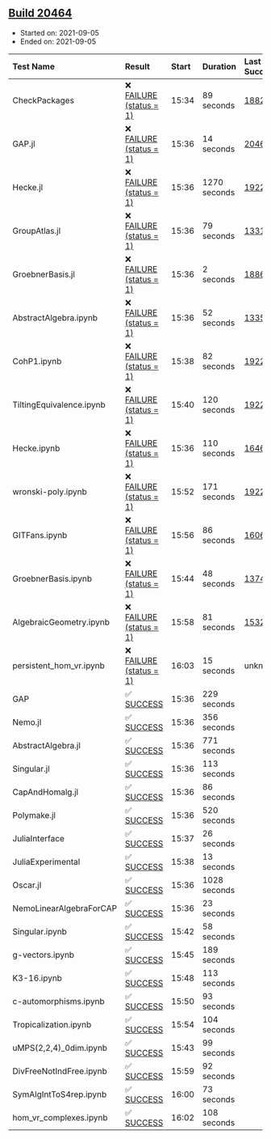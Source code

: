 ## [Build 20464](https://oscarci.mathematik.uni-kl.de/job/oscar/20464/)

* Started on: 2021-09-05
* Ended on: 2021-09-05

| Test Name    | Result | Start | Duration | Last Success | First Failure |
|:-------------|:-------|:------|:---------|:-------------|:--------------|
| CheckPackages | ❌ [FAILURE (status = 1)](https://oscarci.mathematik.uni-kl.de/job/oscar/20464/artifact/logs/build-20464/CheckPackages.log) | 15:34 | 89 seconds | [18822](https://oscarci.mathematik.uni-kl.de/job/oscar/18822/) | [18823](https://oscarci.mathematik.uni-kl.de/job/oscar/18823/) |
| GAP.jl | ❌ [FAILURE (status = 1)](https://oscarci.mathematik.uni-kl.de/job/oscar/20464/artifact/logs/build-20464/GAP.jl.log) | 15:36 | 14 seconds | [20463](https://oscarci.mathematik.uni-kl.de/job/oscar/20463/) | [20464](https://oscarci.mathematik.uni-kl.de/job/oscar/20464/) |
| Hecke.jl | ❌ [FAILURE (status = 1)](https://oscarci.mathematik.uni-kl.de/job/oscar/20464/artifact/logs/build-20464/Hecke.jl.log) | 15:36 | 1270 seconds | [19222](https://oscarci.mathematik.uni-kl.de/job/oscar/19222/) | [20152](https://oscarci.mathematik.uni-kl.de/job/oscar/20152/) |
| GroupAtlas.jl | ❌ [FAILURE (status = 1)](https://oscarci.mathematik.uni-kl.de/job/oscar/20464/artifact/logs/build-20464/GroupAtlas.jl.log) | 15:36 | 79 seconds | [13311](https://oscarci.mathematik.uni-kl.de/job/oscar/13311/) | [13312](https://oscarci.mathematik.uni-kl.de/job/oscar/13312/) |
| GroebnerBasis.jl | ❌ [FAILURE (status = 1)](https://oscarci.mathematik.uni-kl.de/job/oscar/20464/artifact/logs/build-20464/GroebnerBasis.jl.log) | 15:36 | 2 seconds | [18864](https://oscarci.mathematik.uni-kl.de/job/oscar/18864/) | [18865](https://oscarci.mathematik.uni-kl.de/job/oscar/18865/) |
| AbstractAlgebra.ipynb | ❌ [FAILURE (status = 1)](https://oscarci.mathematik.uni-kl.de/job/oscar/20464/artifact/logs/build-20464/AbstractAlgebra.ipynb.log) | 15:36 | 52 seconds | [13355](https://oscarci.mathematik.uni-kl.de/job/oscar/13355/) | [13356](https://oscarci.mathematik.uni-kl.de/job/oscar/13356/) |
| CohP1.ipynb | ❌ [FAILURE (status = 1)](https://oscarci.mathematik.uni-kl.de/job/oscar/20464/artifact/logs/build-20464/CohP1.ipynb.log) | 15:38 | 82 seconds | [19222](https://oscarci.mathematik.uni-kl.de/job/oscar/19222/) | [20152](https://oscarci.mathematik.uni-kl.de/job/oscar/20152/) |
| TiltingEquivalence.ipynb | ❌ [FAILURE (status = 1)](https://oscarci.mathematik.uni-kl.de/job/oscar/20464/artifact/logs/build-20464/TiltingEquivalence.ipynb.log) | 15:40 | 120 seconds | [19222](https://oscarci.mathematik.uni-kl.de/job/oscar/19222/) | [20152](https://oscarci.mathematik.uni-kl.de/job/oscar/20152/) |
| Hecke.ipynb | ❌ [FAILURE (status = 1)](https://oscarci.mathematik.uni-kl.de/job/oscar/20464/artifact/logs/build-20464/Hecke.ipynb.log) | 15:36 | 110 seconds | [16463](https://oscarci.mathematik.uni-kl.de/job/oscar/16463/) | [16464](https://oscarci.mathematik.uni-kl.de/job/oscar/16464/) |
| wronski-poly.ipynb | ❌ [FAILURE (status = 1)](https://oscarci.mathematik.uni-kl.de/job/oscar/20464/artifact/logs/build-20464/wronski-poly.ipynb.log) | 15:52 | 171 seconds | [19222](https://oscarci.mathematik.uni-kl.de/job/oscar/19222/) | [20152](https://oscarci.mathematik.uni-kl.de/job/oscar/20152/) |
| GITFans.ipynb | ❌ [FAILURE (status = 1)](https://oscarci.mathematik.uni-kl.de/job/oscar/20464/artifact/logs/build-20464/GITFans.ipynb.log) | 15:56 | 86 seconds | [16068](https://oscarci.mathematik.uni-kl.de/job/oscar/16068/) | [16069](https://oscarci.mathematik.uni-kl.de/job/oscar/16069/) |
| GroebnerBasis.ipynb | ❌ [FAILURE (status = 1)](https://oscarci.mathematik.uni-kl.de/job/oscar/20464/artifact/logs/build-20464/GroebnerBasis.ipynb.log) | 15:44 | 48 seconds | [13748](https://oscarci.mathematik.uni-kl.de/job/oscar/13748/) | [13749](https://oscarci.mathematik.uni-kl.de/job/oscar/13749/) |
| AlgebraicGeometry.ipynb | ❌ [FAILURE (status = 1)](https://oscarci.mathematik.uni-kl.de/job/oscar/20464/artifact/logs/build-20464/AlgebraicGeometry.ipynb.log) | 15:58 | 81 seconds | [15322](https://oscarci.mathematik.uni-kl.de/job/oscar/15322/) | [15323](https://oscarci.mathematik.uni-kl.de/job/oscar/15323/) |
| persistent_hom_vr.ipynb | ❌ [FAILURE (status = 1)](https://oscarci.mathematik.uni-kl.de/job/oscar/20464/artifact/logs/build-20464/persistent_hom_vr.ipynb.log) | 16:03 | 15 seconds | unknown | unknown |
| GAP | ✅ [SUCCESS](https://oscarci.mathematik.uni-kl.de/job/oscar/20464/artifact/logs/build-20464/GAP.log) | 15:36 | 229 seconds |  |  |
| Nemo.jl | ✅ [SUCCESS](https://oscarci.mathematik.uni-kl.de/job/oscar/20464/artifact/logs/build-20464/Nemo.jl.log) | 15:36 | 356 seconds |  |  |
| AbstractAlgebra.jl | ✅ [SUCCESS](https://oscarci.mathematik.uni-kl.de/job/oscar/20464/artifact/logs/build-20464/AbstractAlgebra.jl.log) | 15:36 | 771 seconds |  |  |
| Singular.jl | ✅ [SUCCESS](https://oscarci.mathematik.uni-kl.de/job/oscar/20464/artifact/logs/build-20464/Singular.jl.log) | 15:36 | 113 seconds |  |  |
| CapAndHomalg.jl | ✅ [SUCCESS](https://oscarci.mathematik.uni-kl.de/job/oscar/20464/artifact/logs/build-20464/CapAndHomalg.jl.log) | 15:36 | 86 seconds |  |  |
| Polymake.jl | ✅ [SUCCESS](https://oscarci.mathematik.uni-kl.de/job/oscar/20464/artifact/logs/build-20464/Polymake.jl.log) | 15:36 | 520 seconds |  |  |
| JuliaInterface | ✅ [SUCCESS](https://oscarci.mathematik.uni-kl.de/job/oscar/20464/artifact/logs/build-20464/JuliaInterface.log) | 15:37 | 26 seconds |  |  |
| JuliaExperimental | ✅ [SUCCESS](https://oscarci.mathematik.uni-kl.de/job/oscar/20464/artifact/logs/build-20464/JuliaExperimental.log) | 15:38 | 13 seconds |  |  |
| Oscar.jl | ✅ [SUCCESS](https://oscarci.mathematik.uni-kl.de/job/oscar/20464/artifact/logs/build-20464/Oscar.jl.log) | 15:36 | 1028 seconds |  |  |
| NemoLinearAlgebraForCAP | ✅ [SUCCESS](https://oscarci.mathematik.uni-kl.de/job/oscar/20464/artifact/logs/build-20464/NemoLinearAlgebraForCAP.log) | 15:36 | 23 seconds |  |  |
| Singular.ipynb | ✅ [SUCCESS](https://oscarci.mathematik.uni-kl.de/job/oscar/20464/artifact/logs/build-20464/Singular.ipynb.log) | 15:42 | 58 seconds |  |  |
| g-vectors.ipynb | ✅ [SUCCESS](https://oscarci.mathematik.uni-kl.de/job/oscar/20464/artifact/logs/build-20464/g-vectors.ipynb.log) | 15:45 | 189 seconds |  |  |
| K3-16.ipynb | ✅ [SUCCESS](https://oscarci.mathematik.uni-kl.de/job/oscar/20464/artifact/logs/build-20464/K3-16.ipynb.log) | 15:48 | 113 seconds |  |  |
| c-automorphisms.ipynb | ✅ [SUCCESS](https://oscarci.mathematik.uni-kl.de/job/oscar/20464/artifact/logs/build-20464/c-automorphisms.ipynb.log) | 15:50 | 93 seconds |  |  |
| Tropicalization.ipynb | ✅ [SUCCESS](https://oscarci.mathematik.uni-kl.de/job/oscar/20464/artifact/logs/build-20464/Tropicalization.ipynb.log) | 15:54 | 104 seconds |  |  |
| uMPS(2,2,4)_0dim.ipynb | ✅ [SUCCESS](https://oscarci.mathematik.uni-kl.de/job/oscar/20464/artifact/logs/build-20464/uMPS-2-2-4-_0dim.ipynb.log) | 15:43 | 99 seconds |  |  |
| DivFreeNotIndFree.ipynb | ✅ [SUCCESS](https://oscarci.mathematik.uni-kl.de/job/oscar/20464/artifact/logs/build-20464/DivFreeNotIndFree.ipynb.log) | 15:59 | 92 seconds |  |  |
| SymAlgIntToS4rep.ipynb | ✅ [SUCCESS](https://oscarci.mathematik.uni-kl.de/job/oscar/20464/artifact/logs/build-20464/SymAlgIntToS4rep.ipynb.log) | 16:00 | 73 seconds |  |  |
| hom_vr_complexes.ipynb | ✅ [SUCCESS](https://oscarci.mathematik.uni-kl.de/job/oscar/20464/artifact/logs/build-20464/hom_vr_complexes.ipynb.log) | 16:02 | 108 seconds |  |  |

